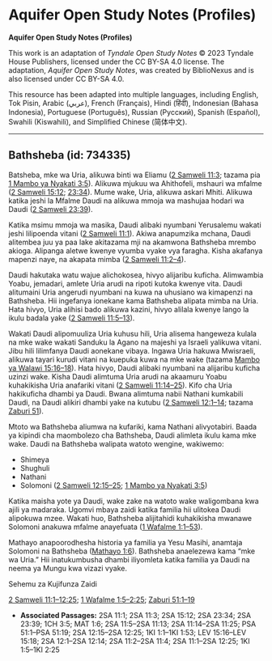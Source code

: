 # Aquifer Open Study Notes (Profiles)

**Aquifer Open Study Notes (Profiles)**

This work is an adaptation of *Tyndale Open Study Notes* © 2023 Tyndale House Publishers, licensed under the CC BY\-SA 4\.0 license. The adaptation, *Aquifer Open Study Notes*, was created by BiblioNexus and is also licensed under CC BY\-SA 4\.0\.

This resource has been adapted into multiple languages, including English, Tok Pisin, Arabic (عربي), French (Français), Hindi (हिंदी), Indonesian (Bahasa Indonesia), Portuguese (Português), Russian (Русский), Spanish (Español), Swahili (Kiswahili), and Simplified Chinese (简体中文).



--------------------------------

## Bathsheba (id: 734335)

Batsheba, mke wa Uria, alikuwa binti wa Eliamu ([2 Samweli 11:3](https://ref.ly/2Sam11:3); tazama pia [1 Mambo ya Nyakati 3:5](https://ref.ly/1Chr3:5)). Alikuwa mjukuu wa Ahithofeli, mshauri wa mfalme ([2 Samweli 15:12](https://ref.ly/2Sam15:12); [23:34](https://ref.ly/2Sam23:34)). Mume wake, Uria, alikuwa askari Mhiti. Alikuwa katika jeshi la Mfalme Daudi na alikuwa mmoja wa mashujaa hodari wa Daudi ([2 Samweli 23:39](https://ref.ly/2Sam23:39)).

Katika msimu mmoja wa masika, Daudi alibaki nyumbani Yerusalemu wakati jeshi lilipoenda vitani ([2 Samweli 11:1](https://ref.ly/2Sam11:1)). Akiwa anapumzika mchana, Daudi alitembea juu ya paa lake akitazama mji na akamwona Bathsheba mrembo akioga. Alipanga aletwe kwenye vyumba vyake vya faragha. Kisha akafanya mapenzi naye, na akapata mimba ([2 Samweli 11:2–4](https://ref.ly/2Sam11:2-2Sam11:4)).

Daudi hakutaka watu wajue alichokosea, hivyo alijaribu kuficha. Alimwambia Yoabu, jemadari, amlete Uria arudi na ripoti kutoka kwenye vita. Daudi alitumaini Uria angerudi nyumbani na kuwa na uhusiano wa kimapenzi na Bathsheba. Hii ingefanya ionekane kama Bathsheba alipata mimba na Uria. Hata hivyo, Uria alihisi bado alikuwa kazini, hivyo alilala kwenye lango la ikulu badala yake ([2 Samweli 11:5–13](https://ref.ly/2Sam11:5-2Sam11:13)).

Wakati Daudi alipomuuliza Uria kuhusu hili, Uria alisema hangeweza kulala na mke wake wakati Sanduku la Agano na majeshi ya Israeli yalikuwa vitani. Jibu hili lilimfanya Daudi aonekane vibaya. Ingawa Uria hakuwa Mwisraeli, alikuwa tayari kurudi vitani na kuepuka kuwa na mke wake (tazama [Mambo ya Walawi 15:16–18](https://ref.ly/Lev15:16-Lev15:18)). Hata hivyo, Daudi alibaki nyumbani na alijaribu kuficha uzinzi wake. Kisha Daudi alimtuma Uria arudi na akaamuru Yoabu kuhakikisha Uria anafariki vitani ([2 Samweli 11:14–25](https://ref.ly/2Sam11:14-2Sam11:25)). Kifo cha Uria hakikuficha dhambi ya Daudi. Bwana alimtuma nabii Nathani kumkabili Daudi, na Daudi alikiri dhambi yake na kutubu ([2 Samweli 12:1–14](https://ref.ly/2Sam12:1-2Sam12:14); tazama [Zaburi 51](https://ref.ly/Ps51:1-Ps51:19)).

Mtoto wa Bathsheba aliumwa na kufariki, kama Nathani alivyotabiri. Baada ya kipindi cha maombolezo cha Bathsheba, Daudi alimleta ikulu kama mke wake. Daudi na Bathsheba walipata watoto wengine, wakiwemo:

* Shimeya
* Shughuli
* Nathani
* Solomoni ([2 Samweli 12:15–25](https://ref.ly/2Sam12:15-2Sam12:25); [1 Mambo ya Nyakati 3:5](https://ref.ly/1Chr3:5))

Katika maisha yote ya Daudi, wake zake na watoto wake waligombana kwa ajili ya madaraka. Ugomvi mbaya zaidi katika familia hii ulitokea Daudi alipokuwa mzee. Wakati huo, Bathsheba alijitahidi kuhakikisha mwanawe Solomoni anakuwa mfalme anayefuata ([1 Wafalme 1:1–53](https://ref.ly/1Kgs1:1-1Kgs1:53)).

Mathayo anapoorodhesha historia ya familia ya Yesu Masihi, anamtaja Solomoni na Bathsheba ([Mathayo 1:6](https://ref.ly/Matt1:6)). Bathsheba anaelezewa kama “mke wa Uria.” Hii inatukumbusha dhambi iliyomleta katika familia ya Daudi na neema ya Mungu kwa vizazi vyake.

Sehemu za Kujifunza Zaidi

[2 Samweli 11:1–12:25](https://ref.ly/2Sam11:1-2Sam12:25); [1 Wafalme 1:5–2:25](https://ref.ly/1Kgs1:5-1Kgs2:25); [Zaburi 51:1–19](https://ref.ly/Ps51:1-Ps51:19)

* **Associated Passages:** 2SA 11:1; 2SA 11:3; 2SA 15:12; 2SA 23:34; 2SA 23:39; 1CH 3:5; MAT 1:6; 2SA 11:5–2SA 11:13; 2SA 11:14–2SA 11:25; PSA 51:1–PSA 51:19; 2SA 12:15–2SA 12:25; 1KI 1:1–1KI 1:53; LEV 15:16–LEV 15:18; 2SA 12:1–2SA 12:14; 2SA 11:2–2SA 11:4; 2SA 11:1–2SA 12:25; 1KI 1:5–1KI 2:25

